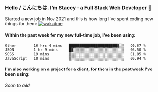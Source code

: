 ### Hello / こんにちは. I'm Stacey - a Full Stack Web Developer 👋

Started a new job in Nov 2021 and this is how long I've spent coding new things for them: [![wakatime](https://wakatime.com/badge/user/86082ce1-bca4-4a02-a7a3-c2242e42ac7a/project/12b01edb-1cc9-44e6-b4ef-181fde524dc6.svg)](https://wakatime.com/badge/user/86082ce1-bca4-4a02-a7a3-c2242e42ac7a/project/12b01edb-1cc9-44e6-b4ef-181fde524dc6)

#### Within the past week for my new full-time job, I've been using:
<!--START_SECTION:waka-->
```text
Other        16 hrs 6 mins   ██████████████████████▓░░   90.67 % 
JSON         1 hr 9 mins     █▓░░░░░░░░░░░░░░░░░░░░░░░   06.50 % 
SCSS         19 mins         ▒░░░░░░░░░░░░░░░░░░░░░░░░   01.85 % 
JavaScript   10 mins         ▒░░░░░░░░░░░░░░░░░░░░░░░░   00.94 % 
```
<!--END_SECTION:waka-->

#### I'm also working on a project for a client, for them in the past week I've been using:
*Soon to add*
